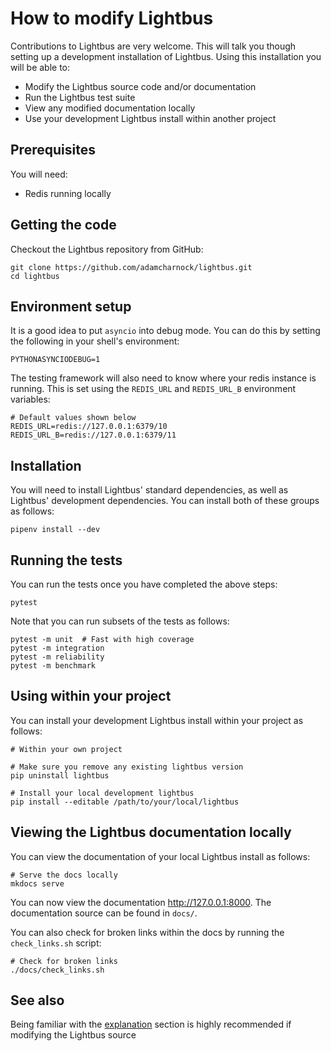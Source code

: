 # How to modify Lightbus

Contributions to Lightbus are very welcome. This will talk you though setting up a 
development installation of Lightbus. Using this installation you will be able to:

* Modify the Lightbus source code and/or documentation
* Run the Lightbus test suite
* View any modified documentation locally
* Use your development Lightbus install within another project 

## Prerequisites

You will need:

* Redis running locally

## Getting the code

Checkout the Lightbus repository from GitHub:

    git clone https://github.com/adamcharnock/lightbus.git
    cd lightbus

## Environment setup

It is a good idea to put `asyncio` into debug mode. You can do this by setting the following in 
your shell's environment:

    PYTHONASYNCIODEBUG=1 

The testing framework will also need to know where your redis instance is running.
This is set using the `REDIS_URL` and `REDIS_URL_B` environment variables:
    
    # Default values shown below
    REDIS_URL=redis://127.0.0.1:6379/10
    REDIS_URL_B=redis://127.0.0.1:6379/11

## Installation

You will need to install Lightbus' standard dependencies, as well as Lightbus' development 
dependencies. You can install both of these groups as follows:

    pipenv install --dev

## Running the tests

You can run the tests once you have completed the above steps:

    pytest

Note that you can run subsets of the tests as follows:

    pytest -m unit  # Fast with high coverage
    pytest -m integration
    pytest -m reliability
    pytest -m benchmark

## Using within your project

You can install your development Lightbus install within your 
project as follows:

    # Within your own project
    
    # Make sure you remove any existing lightbus version
    pip uninstall lightbus
    
    # Install your local development lightbus
    pip install --editable /path/to/your/local/lightbus

## Viewing the Lightbus documentation locally

You can view the documentation of your local Lightbus install as follows:
    
    # Serve the docs locally
    mkdocs serve 

You can now view the documentation http://127.0.0.1:8000. 
The documentation source can be found in `docs/`.

You can also check for broken links within the docs by running the 
`check_links.sh` script:
    
    # Check for broken links
    ./docs/check_links.sh

## See also

Being familiar with the [explanation](../explanation/index.md) section is highly recommended 
if modifying the Lightbus source
